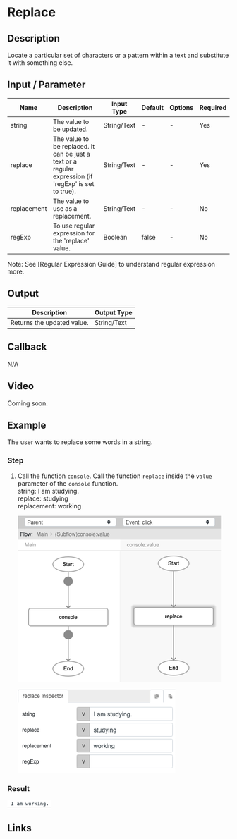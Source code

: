 # Replace

## Description

Locate a particular set of characters or a pattern within a text and substitute it with something else.

## Input / Parameter

| Name | Description | Input Type | Default | Options | Required |
| ------ | ------ | ------ | ------ | ------ | ------ |
| string | The value to be updated. | String/Text | - | - | Yes |
| replace | The value to be replaced. It can be just a text or a regular expression (if 'regExp' is set to true). | String/Text | - | - | Yes |
| replacement | The value to use as a replacement. | String/Text | - | - | No |
| regExp | To use regular expression for the 'replace' value. | Boolean | false | - | No |

Note: See [Regular Expression Guide] to understand regular expression more.

## Output

| Description | Output Type |
| ------ | ------ |
| Returns the updated value. | String/Text |

## Callback

N/A

## Video

Coming soon.

## Example

The user wants to replace some words in a string.</br>

### Step

1. Call the function `console`. Call the function `replace` inside the `value` parameter of the `console` function.<br>
   string: I am studying.<br />
   replace: studying<br />
   replacement: working<br />
    
   ![](../replace/replace-step-1.png?raw=true)

   ![](../replace/replace-step-2.png?raw=true)

### Result

![](../replace/replace-result-1.png)

## Links